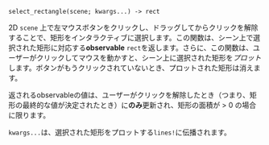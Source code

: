 ```
select_rectangle(scene; kwargs...) -> rect
```

2D `scene` 上で左マウスボタンをクリックし、ドラッグしてからクリックを解除することで、矩形をインタラクティブに選択します。この関数は、シーン上で選択された矩形に対応する**observable** `rect`を返します。さらに、この関数は、ユーザーがクリックしてマウスを動かすと、シーン上に選択された矩形を*プロット*します。ボタンがもうクリックされていないとき、プロットされた矩形は消えます。

返されるobservableの値は、ユーザーがクリックを解除したとき（つまり、矩形の最終的な値が決定されたとき）に**のみ**更新され、矩形の面積が > 0 の場合に限ります。

`kwargs...`は、選択された矩形をプロットする`lines!`に伝播されます。
